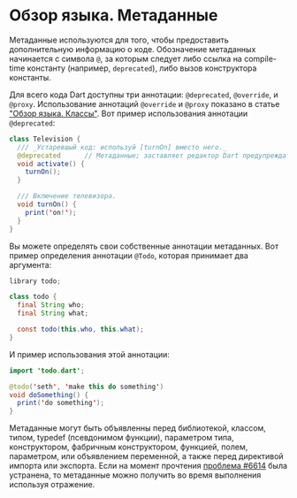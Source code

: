 # Обзор языка. Метаданные
Метаданные используются для того, чтобы предоставить дополнительную информацию о коде. Обозначение метаданных начинается с символа `@`, за которым следует либо  ссылка на compile-time константу (например, `deprecated`), либо вызов конструктора константы.

Для всего кода Dart доступны три аннотации: `@deprecated`, `@override`, и `@proxy`. Использование аннотаций `@override` и `@proxy` показано в статье ["Обзор языка. Классы"](http://rudart.in/up-and-running/100/). Вот пример использования аннотации `@deprecated`:

```java
class Television {
  /// _Устаревшый код: используй [turnOn] вместо него._
  @deprecated      // Метаданные; заставляет редактор Dart предупреждать об использовании метода activate().
  void activate() {
    turnOn();
  }

  /// Включение телевизора.
  void turnOn() {
    print('on!');
  }
}
```

Вы можете определять свои собственные аннотации метаданных. Вот пример определения аннотации `@Todo`, которая принимает два аргумента:

```java
library todo;

class todo {
  final String who;
  final String what;

  const todo(this.who, this.what);
}
```

И пример использования этой аннотации:

```java
import 'todo.dart';

@todo('seth', 'make this do something')
void doSomething() {
  print('do something');
}
```

Метаданные могут быть объявленны перед библиотекой, классом, типом, typedef (псевдонимом функции), параметром типа, конструктором, фабричным конструктором, функцией, полем, параметром, или объявлением переменной, а также перед директивой импорта или экспорта. Если на момент прочтения [проблема #6614](https://code.google.com/p/dart/issues/detail?id=6614) была устранена, то метаданные можно получить во время выполнения используя отражение.
